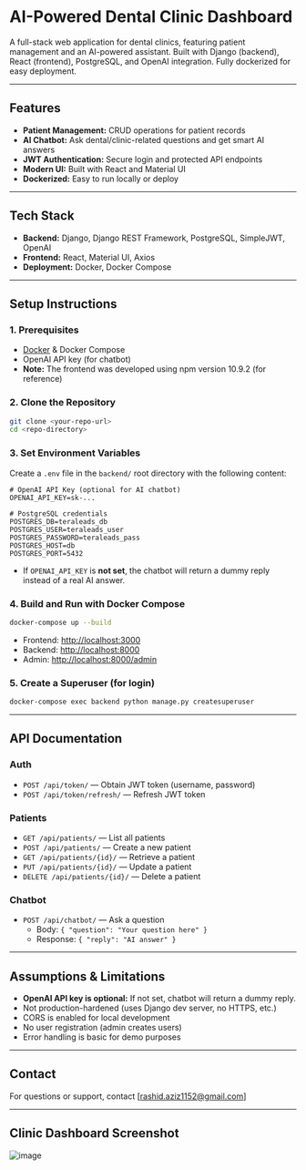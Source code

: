# AI-Powered Dental Clinic Dashboard

A full-stack web application for dental clinics, featuring patient management and an AI-powered assistant. Built with Django (backend), React (frontend), PostgreSQL, and OpenAI integration. Fully dockerized for easy deployment.

---

## Features
- **Patient Management:** CRUD operations for patient records
- **AI Chatbot:** Ask dental/clinic-related questions and get smart AI answers
- **JWT Authentication:** Secure login and protected API endpoints
- **Modern UI:** Built with React and Material UI
- **Dockerized:** Easy to run locally or deploy

---

## Tech Stack
- **Backend:** Django, Django REST Framework, PostgreSQL, SimpleJWT, OpenAI
- **Frontend:** React, Material UI, Axios
- **Deployment:** Docker, Docker Compose

---

## Setup Instructions

### 1. Prerequisites
- [Docker](https://www.docker.com/products/docker-desktop) & Docker Compose
- OpenAI API key (for chatbot)
- **Note:** The frontend was developed using npm version 10.9.2 (for reference)

### 2. Clone the Repository
```sh
git clone <your-repo-url>
cd <repo-directory>
```

### 3. Set Environment Variables
Create a `.env` file in the `backend/` root directory with the following content:
```
# OpenAI API Key (optional for AI chatbot)
OPENAI_API_KEY=sk-...

# PostgreSQL credentials
POSTGRES_DB=teraleads_db
POSTGRES_USER=teraleads_user
POSTGRES_PASSWORD=teraleads_pass
POSTGRES_HOST=db
POSTGRES_PORT=5432
```
- If `OPENAI_API_KEY` is **not set**, the chatbot will return a dummy reply instead of a real AI answer.

### 4. Build and Run with Docker Compose
```sh
docker-compose up --build
```
- Frontend: [http://localhost:3000](http://localhost:3000)
- Backend: [http://localhost:8000](http://localhost:8000)
- Admin: [http://localhost:8000/admin](http://localhost:8000/admin)

### 5. Create a Superuser (for login)
```sh
docker-compose exec backend python manage.py createsuperuser
```

---

## API Documentation

### Auth
- `POST /api/token/` — Obtain JWT token (username, password)
- `POST /api/token/refresh/` — Refresh JWT token

### Patients
- `GET /api/patients/` — List all patients
- `POST /api/patients/` — Create a new patient
- `GET /api/patients/{id}/` — Retrieve a patient
- `PUT /api/patients/{id}/` — Update a patient
- `DELETE /api/patients/{id}/` — Delete a patient

### Chatbot
- `POST /api/chatbot/` — Ask a question
  - Body: `{ "question": "Your question here" }`
  - Response: `{ "reply": "AI answer" }`

---

## Assumptions & Limitations
- **OpenAI API key is optional:** If not set, chatbot will return a dummy reply.
- Not production-hardened (uses Django dev server, no HTTPS, etc.)
- CORS is enabled for local development
- No user registration (admin creates users)
- Error handling is basic for demo purposes

---

## Contact
For questions or support, contact [rashid.aziz1152@gmail.com] 

---

## Clinic Dashboard Screenshot
![image](https://github.com/user-attachments/assets/286a0b75-ccab-4b19-a5e5-fe9744706f34)
